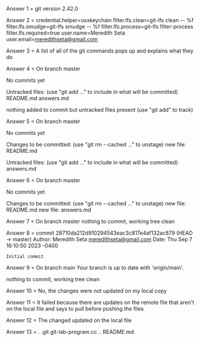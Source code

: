 Answer 1 = git version 2.42.0

Answer 2 = credential.helper=osxkeychain
filter.lfs.clean=git-lfs clean -- %f
filter.lfs.smudge=git-lfs smudge -- %f
filter.lfs.process=git-lfs filter-process
filter.lfs.required=true
user.name=Meredith Seta
user.email=meredithseta@gmail.com

Answer 3 = A list of all of the git commands pops up and explains what they do

Answer 4 = 
On branch master

No commits yet

Untracked files:
  (use "git add <file>..." to include in what will be committed)
	README.md
	answers.md

nothing added to commit but untracked files present (use "git add" to track)

Answer 5 = 
On branch master

No commits yet

Changes to be committed:
  (use "git rm --cached <file>..." to unstage)
	new file:   README.md

Untracked files:
  (use "git add <file>..." to include in what will be committed)
	answers.md

Answer 6 =
On branch master

No commits yet

Changes to be committed:
  (use "git rm --cached <file>..." to unstage)
	new file:   README.md
	new file:   answers.md

Answer 7 = 
On branch master
nothing to commit, working tree clean

Answer 8 = 
commit 28710da212d910294543eac3c817e4af132ac879 (HEAD -> master)
Author: Meredith Seta <meredithseta@gmail.com>
Date:   Thu Sep 7 16:10:50 2023 -0400

    Initial commit

Answer 9 = 
On branch main
Your branch is up to date with 'origin/main'.

nothing to commit, working tree clean

Answer 10 = No, the changes were not updated on my local copy

Answer 11 = It failed because there are updates on the remote file that aren't on the local file and says to pull before pushing the files

Answer 12 = The changed updated on the local file

Answer 13 = .			.git			git-lab-program.cc
..			README.md



